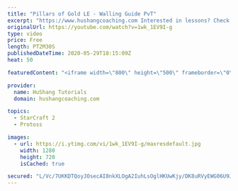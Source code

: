 ```yaml
---
title: "Pillars of Gold LE - Walling Guide PvT"
excerpt: "https://www.hushangcoaching.com Interested in lessons? Check out the website for more information ------------------------------------------------------------------------------------------------------- Want to support HuShang Tutorials directly? Patreon is a website where you can contribute a monthly"
originalUrl: https://youtube.com/watch?v=1wk_1EV9I-g
type: video
price: Free
length: PT2M30S
publishedDateTime: 2020-05-29T18:15:09Z
heat: 50

featuredContent: "<iframe width=\"800\" height=\"500\" frameborder=\"0\" src=\"https://www.youtube.com/embed/1wk_1EV9I-g\" allow=\"accelerometer; autoplay; encrypted-media; gyroscope; picture-in-picture\" allowfullscreen></iframe>"

provider:
  name: HuShang Tutorials
  domain: hushangcoaching.com

topics:
  - StarCraft 2
  - Protoss

images:
  - url: https://i.ytimg.com/vi/1wk_1EV9I-g/maxresdefault.jpg
    width: 1280
    height: 720
    isCached: true

secured: "L/Vc/7UKKDTQoyJOsecAI8nkXLOgA2IuhLsOglHKUwKjy/DK8uRVyEWG06U9JgT0MOXduzYMMIif0dD15GcrLAWmVpJifGq0hddvrMW/vJn0jddqIXCjvItg07pNg1R/OPGCMN4/b6B1/uyHojuG7ZUQ0wZ7p3//UPVDBIC/TXL2/TsrBn8I6KjbGNx5iZZn5mrNQiOYK+iVizeg2Ok4wTusryAo4CMUiWvVRm3HWvwaNt4jqiicVPJzrWV9+WTsZlBBZe4XKV7jKFheDh03KqW/609I7Vd3LsorGEzNx03WqX/gEob3uotB6He6I0IkoVbHQN8yLk3ERTgjdZvnncD5hwf9cEPCBeOL3N+p1MSRdxc5vFKHynIxrWAmTHUkWaPO8xljXy7gwLSgRJT7PjQzNQegxrnGykjNmbwPEQw=;MapXh2PcrfE5p6A8iAOqsA=="
---
```


